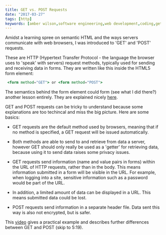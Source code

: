 ```yaml
---
title: GET vs. POST Requests
date: "2017-03-27"
tags: [http]
keywords: [amber wilson,software engineering,web development,coding,get, post, https request, learning]
---
```


Amidst a learning spree on semantic HTML and the ways servers communicate with web browsers, I was introduced to 'GET' and 'POST' requests.

These are HTTP (Hypertext Transfer Protocol - the language the browser uses to 'speak' with servers) request methods, typically used for sending and receiving data in forms. They are written like this inside the HTML5 form element:

```jsx
 <form method="GET"> or <form method="POST"> 
```

The semantics behind the form element could form (see what I did there?) another lesson entirely. They are explained nicely [here](https://internetingishard.com/html-and-css/forms/).

GET and POST requests can be tricky to understand because some explanations are too techincal and miss the big picture. Here are some basics:

- GET requests are the default method used by browsers, meaning that if no method is specified, a GET request will be issued automatically.

- Both methods are able to send to and retrieve from data a server, however GET should only really be used as a 'getter' for retrieving data, because using it to send data raises some privacy issues.

- GET requests send information (name and value pairs in forms) within the URL of HTTP requests, rather than in the body. This means information submitted in a form will be visible in the URL. For example, when logging into a site, sensitive information such as a password would be part of the URL.

- In addition, a limited amount of data can be displayed in a URL. This means submitted data could be lost.

- POST requests send information in a separate header file. Data sent this way is also not encrypted, but is safer.

This [video](https://www.youtube.com/watch?v=9o_4lsOkQ3g&t=307s) gives a practical example and describes further differences between GET and POST (skip to 5:19).